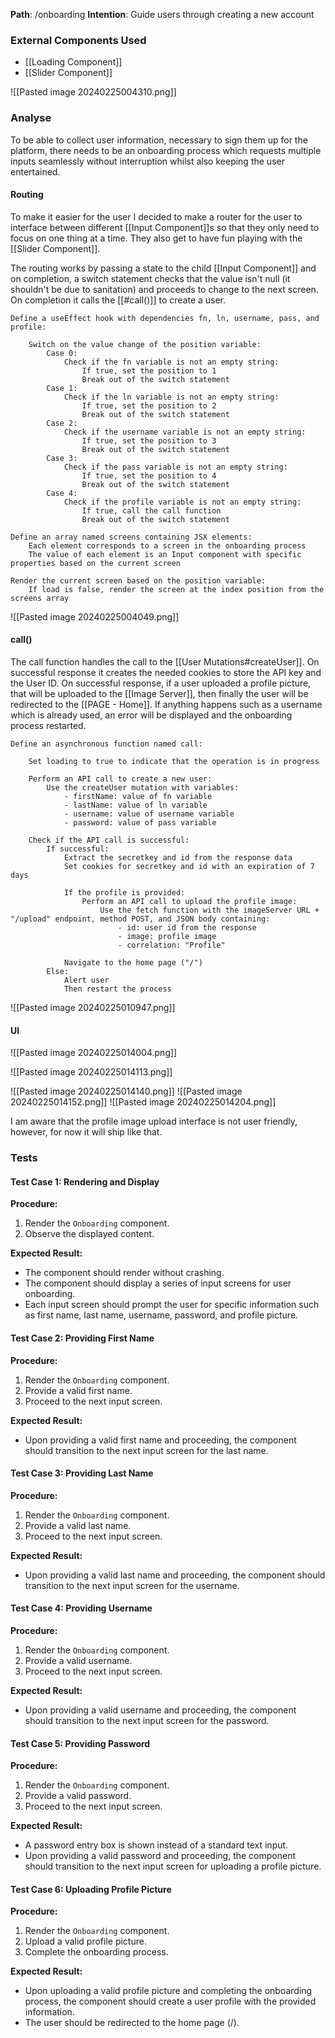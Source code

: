 
__Path__: /onboarding
__Intention__: Guide users through creating a new account

### External Components Used

- [[Loading Component]]
- [[Slider Component]]

![[Pasted image 20240225004310.png]]


### Analyse

To be able to collect user information, necessary to sign them up for the platform, there needs to be an onboarding process which requests multiple inputs seamlessly without interruption whilst also keeping the user entertained.

#### Routing

To make it easier for the user I decided to make a router for the user to interface between different [[Input Component]]s so that they only need to focus on one thing at a time. They also get to have fun playing with the [[Slider Component]].

The routing works by passing a state to the child [[Input Component]] and on completion, a switch statement checks that the value isn't null (it shouldn't be due to sanitation) and proceeds to change to the next screen. On completion it calls the [[#call()]] to create a user.

```
Define a useEffect hook with dependencies fn, ln, username, pass, and profile:

    Switch on the value change of the position variable:
        Case 0:
            Check if the fn variable is not an empty string:
                If true, set the position to 1
                Break out of the switch statement
        Case 1:
            Check if the ln variable is not an empty string:
                If true, set the position to 2
                Break out of the switch statement
        Case 2:
            Check if the username variable is not an empty string:
                If true, set the position to 3
                Break out of the switch statement
        Case 3:
            Check if the pass variable is not an empty string:
                If true, set the position to 4
                Break out of the switch statement
        Case 4:
            Check if the profile variable is not an empty string:
                If true, call the call function
                Break out of the switch statement

Define an array named screens containing JSX elements:
    Each element corresponds to a screen in the onboarding process
    The value of each element is an Input component with specific properties based on the current screen

Render the current screen based on the position variable:
    If load is false, render the screen at the index position from the screens array
```

![[Pasted image 20240225004049.png]]


#### call()

The call function handles the call to the [[User Mutations#createUser]]. On successful response it creates the needed cookies to store the API key and the User ID. On successful response, if a user uploaded a profile picture, that will be uploaded to the [[Image Server]], then finally the user will be redirected to the [[PAGE - Home]]. If anything happens such as a username which is already used, an error will be displayed and the onboarding process restarted.

```
Define an asynchronous function named call:

    Set loading to true to indicate that the operation is in progress

    Perform an API call to create a new user:
        Use the createUser mutation with variables:
            - firstName: value of fn variable
            - lastName: value of ln variable
            - username: value of username variable
            - password: value of pass variable

    Check if the API call is successful:
        If successful:
            Extract the secretkey and id from the response data
            Set cookies for secretkey and id with an expiration of 7 days

            If the profile is provided:
                Perform an API call to upload the profile image:
                    Use the fetch function with the imageServer URL + "/upload" endpoint, method POST, and JSON body containing:
                        - id: user id from the response
                        - image: profile image
                        - correlation: "Profile"

            Navigate to the home page ("/")
        Else:
	        Alert user
	        Then restart the process
```

![[Pasted image 20240225010947.png]]


#### UI

![[Pasted image 20240225014004.png]]

![[Pasted image 20240225014113.png]]

![[Pasted image 20240225014140.png]]
![[Pasted image 20240225014152.png]]
![[Pasted image 20240225014204.png]]

I am aware that the profile image upload interface is not user friendly, however, for now it will ship like that.


### Tests

#### Test Case 1: Rendering and Display

**Procedure:**
1. Render the `Onboarding` component.
2. Observe the displayed content.

**Expected Result:**
- The component should render without crashing.
- The component should display a series of input screens for user onboarding.
- Each input screen should prompt the user for specific information such as first name, last name, username, password, and profile picture.

#### Test Case 2: Providing First Name

**Procedure:**
1. Render the `Onboarding` component.
2. Provide a valid first name.
3. Proceed to the next input screen.

**Expected Result:**
- Upon providing a valid first name and proceeding, the component should transition to the next input screen for the last name.

#### Test Case 3: Providing Last Name

**Procedure:**
1. Render the `Onboarding` component.
2. Provide a valid last name.
3. Proceed to the next input screen.

**Expected Result:**
- Upon providing a valid last name and proceeding, the component should transition to the next input screen for the username.

#### Test Case 4: Providing Username

**Procedure:**
1. Render the `Onboarding` component.
2. Provide a valid username.
3. Proceed to the next input screen.

**Expected Result:**
- Upon providing a valid username and proceeding, the component should transition to the next input screen for the password.

#### Test Case 5: Providing Password

**Procedure:**
1. Render the `Onboarding` component.
2. Provide a valid password.
3. Proceed to the next input screen.

**Expected Result:**
- A password entry box is shown instead of a standard text input.
- Upon providing a valid password and proceeding, the component should transition to the next input screen for uploading a profile picture.

#### Test Case 6: Uploading Profile Picture

**Procedure:**
1. Render the `Onboarding` component.
2. Upload a valid profile picture.
3. Complete the onboarding process.

**Expected Result:**
- Upon uploading a valid profile picture and completing the onboarding process, the component should create a user profile with the provided information.
- The user should be redirected to the home page (/).
